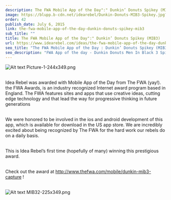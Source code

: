 ```yaml
---
description: The FWA Mobile App of the Day":" Dunkin’ Donuts Spikey (MIB3)
image: https://blupp.b-cdn.net/idearebel/Dunkin-Donuts-MIB3-Spikey.jpg?quality=80&width=800
order: 42
publish_date: July 6, 2015
link: the-fwa-mobile-app-of-the-day-dunkin-donuts-spikey-mib3
sub_title: ""
title: The FWA Mobile App of the Day":" Dunkin’ Donuts Spikey (MIB3)
url: https://www.idearebel.com/ideas/the-fwa-mobile-app-of-the-day-dunkin-donuts-spikey-mib3/
seo_title: "The FWA Mobile App of the Day : Dunkin’ Donuts Spikey (MIB3) | Idea Rebel"
seo_description: "FWA App of the day - Dunkin Donuts Men In Black 3 Spikey Digital Experience. Digital Marketing Agency - Idea Rebel - Winner"
---
```

![Alt text](https://blupp.b-cdn.net/idearebel/Picture-1-244x349.png?quality=80&width=800?quality=80&width=800 "a title")
Picture-1-244x349.png

\
Idea Rebel was awarded with Mobile App of the Day from The FWA (yay!).  the FWA Awards, is an industry recognized Internet award program based in England. The FWA features sites and apps that use creative ideas, cutting edge technology and that lead the way for progressive thinking in future generations

\
We were honored to be involved in the ios and android development of this app, which is available for download in the US app store. We are incredibly excited about being recognized by The FWA for the hard work our rebels do on a daily basis.

\
This is Idea Rebel’s first time (hopefully of many) winning this prestigious award.

\
Check out the award at http://www.thefwa.com/mobile/dunkin-mib3-capture !

\
![Alt text](https://blupp.b-cdn.net/idearebel/MIB32-225x349.png?quality=80&width=800?quality=80&width=800 "a title")
MIB32-225x349.png
